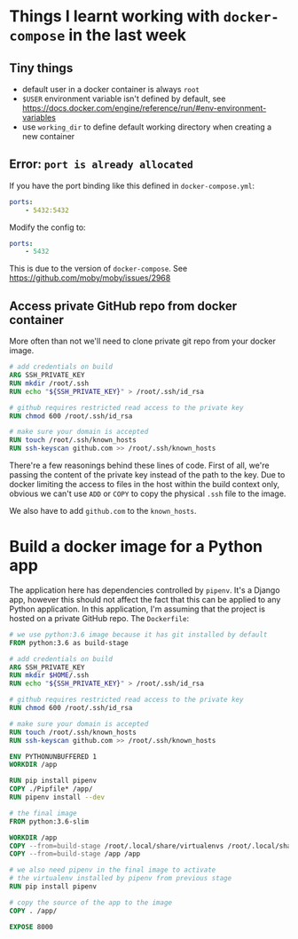 # Things I learnt working with `docker-compose` in the last week
## Tiny things

- default user in a docker container is always `root`
- `$USER` environment variable isn't defined by default,
  see https://docs.docker.com/engine/reference/run/#env-environment-variables
- use `working_dir` to define default working directory when
  creating a new container

## Error: `port is already allocated`

  If you have the port binding like this defined in `docker-compose.yml`:
  
  ```yml
  ports:
      - 5432:5432
  ```
  
  Modify the config to:
  
  ```yml
  ports:
      - 5432
  ```
  
  This is due to the version of `docker-compose`.
  See https://github.com/moby/moby/issues/2968

## Access private GitHub repo from docker container

More often than not we'll need to clone private git repo from
your docker image.

```dockerfile
# add credentials on build
ARG SSH_PRIVATE_KEY
RUN mkdir /root/.ssh
RUN echo "${SSH_PRIVATE_KEY}" > /root/.ssh/id_rsa

# github requires restricted read access to the private key
RUN chmod 600 /root/.ssh/id_rsa

# make sure your domain is accepted
RUN touch /root/.ssh/known_hosts
RUN ssh-keyscan github.com >> /root/.ssh/known_hosts
```

There're a few reasonings behind these lines of code. First of all,
we're passing the content of the private key instead of the path
to the key. Due to docker limiting the access to files in the host
within the build context only, obvious we can't use `ADD` or `COPY`
to copy the physical `.ssh` file to the image.

We also have to add `github.com` to the `known_hosts`.

# Build a docker image for a Python app

The application here has dependencies controlled by `pipenv`. It's
a Django app, however this should not affect the fact that this can
be applied to any Python application. In this application, I'm
assuming that the project is hosted on a private GitHub repo. The
`Dockerfile`:

```dockerfile
# we use python:3.6 image because it has git installed by default
FROM python:3.6 as build-stage

# add credentials on build
ARG SSH_PRIVATE_KEY
RUN mkdir $HOME/.ssh
RUN echo "${SSH_PRIVATE_KEY}" > /root/.ssh/id_rsa

# github requires restricted read access to the private key
RUN chmod 600 /root/.ssh/id_rsa

# make sure your domain is accepted
RUN touch /root/.ssh/known_hosts
RUN ssh-keyscan github.com >> /root/.ssh/known_hosts

ENV PYTHONUNBUFFERED 1
WORKDIR /app

RUN pip install pipenv
COPY ./Pipfile* /app/
RUN pipenv install --dev

# the final image
FROM python:3.6-slim

WORKDIR /app
COPY --from=build-stage /root/.local/share/virtualenvs /root/.local/share/virtualenvs
COPY --from=build-stage /app /app

# we also need pipenv in the final image to activate
# the virtualenv installed by pipenv from previous stage
RUN pip install pipenv

# copy the source of the app to the image
COPY . /app/

EXPOSE 8000
```
